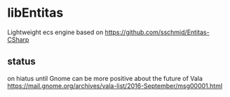 # libEntitas

Lightweight ecs engine
based on https://github.com/sschmid/Entitas-CSharp

## status

on hiatus until Gnome can be more positive about the future of Vala
https://mail.gnome.org/archives/vala-list/2016-September/msg00001.html 

